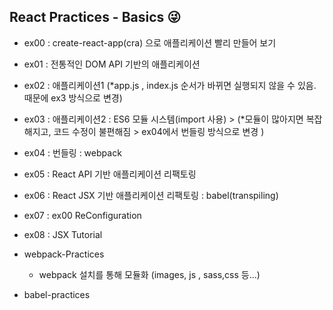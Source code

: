 ## React Practices - Basics 😜

+ ex00 : create-react-app(cra) 으로 애플리케이션 빨리 만들어 보기
+ ex01 : 전통적인 DOM API 기반의 애플리케이션
+ ex02 : 애플리케이션1 (*app.js , index.js 순서가 바뀌면 실행되지 않을 수 있음. 때문에 ex3 방식으로 변경)
+ ex03 : 애플리케이션2 : ES6 모듈 시스템(import 사용) > (*모듈이 많아지면 복잡해지고, 코드 수정이 불편해짐 > ex04에서 번들링 방식으로 변경 )
+ ex04 : 번들링 : webpack
+ ex05 : React API 기반 애플리케이션 리팩토링
+ ex06 : React JSX 기반 애플리케이션 리팩토링 : babel(transpiling)
+ ex07 : ex00 ReConfiguration
+ ex08 : JSX Tutorial

+ webpack-Practices
    - webpack 설치를 통해 모듈화 (images, js , sass,css 등...)
+ babel-practices